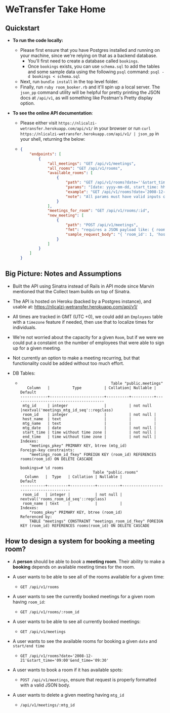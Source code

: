 # WeTransfer Take Home



## Quickstart

* **To run the code locally:**

  * Please first ensure that you have Postgres installed and running on your machine, since we're relying on that as a backend database.
    * You'll first need to create a database called `bookings`.
    * Once `bookings` exists, you can use `schema.sql` to add the tables and some sample data using the following `psql` command: `psql -d bookings < schema.sql`
  * Next, run `bundle install` in the top level folder.
  * Finally, run `ruby room_booker.rb` and it'll spin up a local server. The `json_pp` command utility will be helpful for pretty printing the JSON docs at `/api/v1`, as will something like Postman's Pretty display option.

* **To see the online API documentation**:

  * Please either visit `https://nlicalzi-wetransfer.herokuapp.com/api/v1/` in your browser or run `curl https://nlicalzi-wetransfer.herokuapp.com/api/v1/ | json_pp` in your shell, returning the below:

  * ```json
    {
        "endpoints": [
            {
                "all_meetings": "GET /api/v1/meetings",
                "all_rooms": "GET /api/v1/rooms",
                "available_rooms": [
                    {
                        "path": "GET /api/v1/rooms?date=''&start_time=''&end_time=''",
                        "params": "[date: yyyy-mm-dd, start_time: hh:mm, end_time: hh:mm]",
                        "example": "GET /api/v1/rooms?date='2008-12-21'&start_time='09:00'&end_time='09:30'",
                        "note": "All params must have valid inputs or else the API will return the :all_rooms path instead."
                    }
                ],
                "meetings_for_room": "GET /api/v1/rooms/:id",
                "new_meeting": [
                    {
                        "path": "POST /api/v1/meetings",
                        "fmt": "requires a JSON payload like: { room_id: int, host_name: str (OPTIONAL), mtg_name: str, mtg_date: date, start_time: time, end_time: time }",
                        "sample_request_body": "{ 'room_id': 1, 'host_name': 'nicholas licalzi', 'mtg_name': 'weekly standup', 'mtg_date': '2021-06-30', 'start_time': '09:00:00', 'end_time': '09:30:00' }"
                    }
                ]
            }
        ]
    }
    ```

## Big Picture: Notes and Assumptions

- Built the API using Sinatra instead of Rails in API mode since Marvin mentioned that the Collect team builds on top of Sinatra.

- The API is hosted on Heroku (backed by a Postgres instance), and usable at: https://nlicalzi-wetransfer.herokuapp.com/api/v1/

- All times are tracked in GMT (UTC +0), we could add an `Employees` table with a `timezone` feature if needed, then use that to localize times for individuals.

- We're not worried about the capacity for a given `Room`, but if we were we could put a constaint on the number of employees that were able to sign up for a given meeting.

- Not currently an option to make a meeting recurring, but that functionality could be added without too much effort.

- DB Tables:

  - ```
                                            Table "public.meetings"
       Column   |          Type          | Collation| Nullable |                 Default                  
    ------------+------------------------+----------+----------+----------------------------------------
     mtg_id     | integer                |          | not null |nextval('meetings_mtg_id_seq'::regclass)
     room_id    | integer                |          | not null | 
     host_name  | text                   |          |          | 
     mtg_name   | text                   |          |          | 
     mtg_date   | date                   |          | not null | 
     start_time | time without time zone |          | not null | 
     end_time   | time without time zone |          | not null | 
    Indexes:
        "meetings_pkey" PRIMARY KEY, btree (mtg_id)
    Foreign-key constraints:
        "meetings_room_id_fkey" FOREIGN KEY (room_id) REFERENCES rooms(room_id) ON DELETE CASCADE
    
    bookings=# \d rooms
                                    Table "public.rooms"
      Column   |  Type   | Collation | Nullable |                Default                 
    -----------+---------+-----------+----------+----------------------------------------
     room_id   | integer |           | not null | nextval('rooms_room_id_seq'::regclass)
     room_name | text    |           |          | 
    Indexes:
        "rooms_pkey" PRIMARY KEY, btree (room_id)
    Referenced by:
        TABLE "meetings" CONSTRAINT "meetings_room_id_fkey" FOREIGN KEY (room_id) REFERENCES rooms(room_id) ON DELETE CASCADE
    ```

## How to design a system for booking a meeting room?

- A **person** should be able to *book* a **meeting room**. Their ability to make a **booking** depends on available meeting times for the room.
- A user wants to be able to see all of the rooms available for a given time:
  - `GET /api/v1/rooms`
- A user wants to see the currently booked meetings for a given room having `room_id`:

  - `GET /api/v1/rooms/:room_id`
- A user wants to be able to see all currently booked meetings:
  - `GET /api/v1/meetings`
- A user wants to see the available rooms for booking a given `date` and `start/end time`
  - `GET /api/v1/rooms?date='2008-12-21'&start_time='09:00'&end_time='09:30'`
- A user wants to book a room if it has available spots:
  - `POST /api/v1/meetings`, ensure that request is properly formatted with a valid JSON body.
- A user wants to delete a given meeting having `mtg_id`
  - `/api/v1/meetings/:mtg_id`